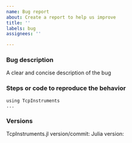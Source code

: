 ```yaml
---
name: Bug report
about: Create a report to help us improve
title: ''
labels: bug
assignees: ''

---
```


### Bug description
A clear and concise description of the bug

### Steps or code to reproduce the behavior
```
using TcpInstruments
...
```

### Versions
TcpInstruments.jl version/commit:
Julia version:

